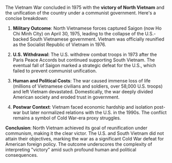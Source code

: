 The Vietnam War concluded in 1975 with the **victory of North Vietnam** and the unification of the country under a communist government. Here's a concise breakdown:

1. **Military Outcome**: North Vietnamese forces captured Saigon (now Ho Chi Minh City) on April 30, 1975, leading to the collapse of the U.S.-backed South Vietnamese government. Vietnam was officially reunified as the Socialist Republic of Vietnam in 1976.

2. **U.S. Withdrawal**: The U.S. withdrew combat troops in 1973 after the Paris Peace Accords but continued supporting South Vietnam. The eventual fall of Saigon marked a strategic defeat for the U.S., which failed to prevent communist unification.

3. **Human and Political Costs**: The war caused immense loss of life (millions of Vietnamese civilians and soldiers, over 58,000 U.S. troops) and left Vietnam devastated. Domestically, the war deeply divided American society and eroded trust in government.

4. **Postwar Context**: Vietnam faced economic hardship and isolation post-war but later normalized relations with the U.S. in the 1990s. The conflict remains a symbol of Cold War-era proxy struggles.

**Conclusion**: North Vietnam achieved its goal of reunification under communism, making it the clear victor. The U.S. and South Vietnam did not attain their objectives, marking the war as a significant Cold War defeat for American foreign policy. The outcome underscores the complexity of interpreting "victory" amid such profound human and political consequences.